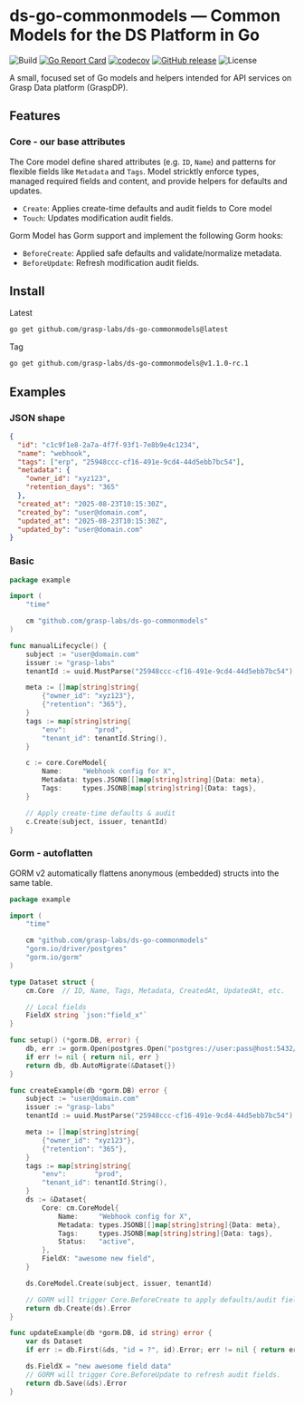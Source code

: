 # ds-go-commonmodels — Common Models for the DS Platform in Go

![Build](https://github.com/grasp-labs/ds-go-commonmodels/actions/workflows/ci.yml/badge.svg)
[![Go Report Card](https://goreportcard.com/badge/github.com/grasp-labs/ds-go-commonmodels)](https://goreportcard.com/report/github.com/grasp-labs/ds-go-commonmodels)
[![codecov](https://codecov.io/gh/grasp-labs/ds-go-commonmodels/branch/main/graph/badge.svg)](https://codecov.io/gh/grasp-labs/ds-go-commonmodels)
[![GitHub release](https://img.shields.io/github/v/release/grasp-labs/ds-go-commonmodels)](https://github.com/grasp-labs/ds-go-commonmodels/releases)
![License](https://img.shields.io/github/license/grasp-labs/ds-go-commonmodels?cacheSeconds=60)

A small, focused set of Go models and helpers intended for API services on Grasp Data platform (GraspDP).

## Features

### Core - our base attributes

The Core model define shared attributes (e.g. `ID`, `Name`) and patterns for flexible fields like `Metadata` and `Tags`. Model stricktly enforce types, managed required fields and content, and provide helpers for defaults and updates.

- `Create`: Applies create-time defaults and audit fields to Core model
- `Touch`: Updates modification audit fields.

Gorm
Model has Gorm support and implement the following Gorm hooks:

- `BeforeCreate`: Applied safe defaults and validate/normalize metadata.
- `BeforeUpdate`: Refresh modification audit fields.

## Install

Latest

```bash
go get github.com/grasp-labs/ds-go-commonmodels@latest
```

Tag

```bash
go get github.com/grasp-labs/ds-go-commonmodels@v1.1.0-rc.1
```

## Examples

### JSON shape

```json
{
  "id": "c1c9f1e8-2a7a-4f7f-93f1-7e8b9e4c1234",
  "name": "webhook",
  "tags": ["erp", "25948ccc-cf16-491e-9cd4-44d5ebb7bc54"],
  "metadata": {
    "owner_id": "xyz123",
    "retention_days": "365"
  },
  "created_at": "2025-08-23T10:15:30Z",
  "created_by": "user@domain.com",
  "updated_at": "2025-08-23T10:15:30Z",
  "updated_by": "user@domain.com"
}

```

### Basic

```go
package example

import (
    "time"

    cm "github.com/grasp-labs/ds-go-commonmodels"
)

func manualLifecycle() {
	subject := "user@domain.com"
	issuer := "grasp-labs"
	tenantId := uuid.MustParse("25948ccc-cf16-491e-9cd4-44d5ebb7bc54")

	meta := []map[string]string{
		{"owner_id": "xyz123"},
		{"retention": "365"},
	}
	tags := map[string]string{
		"env":       "prod",
		"tenant_id": tenantId.String(),
	}

	c := core.CoreModel{
		Name:     "Webhook config for X",
		Metadata: types.JSONB[[]map[string]string]{Data: meta},
		Tags:     types.JSONB[map[string]string]{Data: tags},
	}

	// Apply create-time defaults & audit
	c.Create(subject, issuer, tenantId)
}

```

### Gorm - autoflatten

GORM v2 automatically flattens anonymous (embedded) structs into the same table.

```go
package example

import (
    "time"

    cm "github.com/grasp-labs/ds-go-commonmodels"
    "gorm.io/driver/postgres"
    "gorm.io/gorm"
)

type Dataset struct {
    cm.Core  // ID, Name, Tags, Metadata, CreatedAt, UpdatedAt, etc.

    // Local fields
    FieldX string `json:"field_x"`
}

func setup() (*gorm.DB, error) {
    db, err := gorm.Open(postgres.Open("postgres://user:pass@host:5432/db?sslmode=enable"), &gorm.Config{})
    if err != nil { return nil, err }
    return db, db.AutoMigrate(&Dataset{})
}

func createExample(db *gorm.DB) error {
    subject := "user@domain.com"
	issuer := "grasp-labs"
	tenantId := uuid.MustParse("25948ccc-cf16-491e-9cd4-44d5ebb7bc54")

	meta := []map[string]string{
		{"owner_id": "xyz123"},
		{"retention": "365"},
	}
	tags := map[string]string{
		"env":       "prod",
		"tenant_id": tenantId.String(),
	}
    ds := &Dataset{
        Core: cm.CoreModel{
            Name:     "Webhook config for X",
		    Metadata: types.JSONB[[]map[string]string]{Data: meta},
		    Tags:     types.JSONB[map[string]string]{Data: tags},
		    Status:   "active",
        },
        FieldX: "awesome new field",
    }

    ds.CoreModel.Create(subject, issuer, tenantId)

    // GORM will trigger Core.BeforeCreate to apply defaults/audit fields.
    return db.Create(ds).Error
}

func updateExample(db *gorm.DB, id string) error {
    var ds Dataset
    if err := db.First(&ds, "id = ?", id).Error; err != nil { return err }

    ds.FieldX = "new awesome field data"
    // GORM will trigger Core.BeforeUpdate to refresh audit fields.
    return db.Save(&ds).Error
}

```